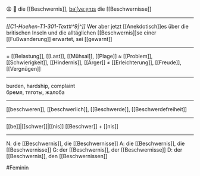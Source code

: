 😩 🔴 die [[Beschwernis]], [bəˈʃveːɐ̯nɪs](https://youglish.com/pronounce/Beschwernis/german)
die [[Beschwernisse]]

---
*[[C1-Hoehen-T1-301-Text#^9|^]]* Wer aber jetzt [[Anekdotisch]]es über die britischen Inseln und die alltäglichen [[Beschwernis]]se einer [[Fußwanderung]] erwartet, sei [[gewarnt]]

---
= [[Belastung]], [[Last]], [[Mühsal]], [[Plage]]
≈ [[Problem]], [[Schwierigkeit]], [[Hindernis]], [[Ärger]]
≠ [[Erleichterung]], [[Freude]], [[Vergnügen]]

---
burden, hardship, complaint  
бремя, тяготы, жалоба

---
[[beschweren]], [[beschwerlich]], [[Beschwerde]], [[Beschwerdefreiheit]]

---
[[be]]|[[schwer]]|[[nis]]
[[Beschwer]] + [[nis]]


---
N: die [[Beschwernis]], die [[Beschwernisse]]
A: die [[Beschwernis]], die [[Beschwernisse]]
G: der [[Beschwernis]], der [[Beschwernisse]]
D: der [[Beschwernis]], den [[Beschwernissen]]

#Feminin 